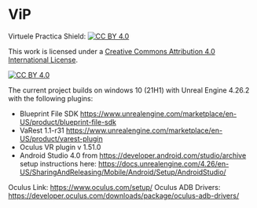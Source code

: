 # ViP
Virtuele Practica
Shield: [![CC BY 4.0][cc-by-shield]][cc-by]

This work is licensed under a
[Creative Commons Attribution 4.0 International License][cc-by].

[![CC BY 4.0][cc-by-image]][cc-by]

[cc-by]: http://creativecommons.org/licenses/by/4.0/
[cc-by-image]: https://i.creativecommons.org/l/by/4.0/88x31.png
[cc-by-shield]: https://img.shields.io/badge/License-CC%20BY%204.0-lightgrey.svg

The current project builds on windows 10 (21H1) with
Unreal Engine 4.26.2
with the following plugins:
- Blueprint File SDK https://www.unrealengine.com/marketplace/en-US/product/blueprint-file-sdk
- VaRest 1.1-r31 https://www.unrealengine.com/marketplace/en-US/product/varest-plugin
- Oculus VR plugin v 1.51.0 
- Android Studio 4.0 from https://developer.android.com/studio/archive
    setup instructions here: https://docs.unrealengine.com/4.26/en-US/SharingAndReleasing/Mobile/Android/Setup/AndroidStudio/

Oculus Link: https://www.oculus.com/setup/
Oculus ADB Drivers: https://developer.oculus.com/downloads/package/oculus-adb-drivers/
